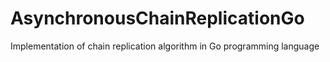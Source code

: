 AsynchronousChainReplicationGo
==============================

Implementation of chain replication algorithm in Go programming language
